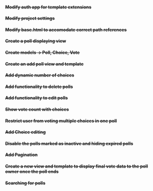 #### ~~Modify auth app for template extensions~~
#### ~~Modify project settings~~
#### ~~Modify base.html to accomodate correct path references~~
#### ~~Create a poll displaying view~~
#### ~~Create models -> Poll, Choice, Vote~~
#### ~~Create an add poll view and template~~
#### ~~Add dynamic number of choices~~
#### ~~Add functionality to delete polls~~
#### ~~Add functionality to edit polls~~
#### ~~Show vote count with choices~~
#### ~~Restrict user from voting multiple choices in one poll~~
#### ~~Add Choice editing~~
#### ~~Disable the polls marked as inactive and hiding expired polls~~
#### ~~Add Pagination~~
#### ~~Create a new view and template to display final vote data to the poll owner once the poll ends~~
#### ~~Searching for polls~~
